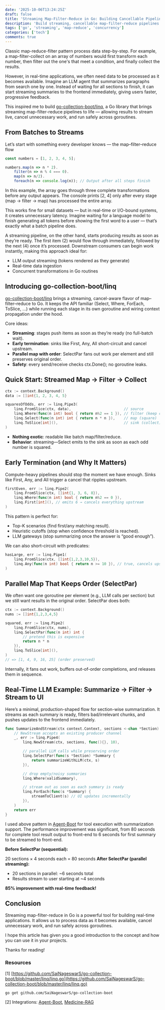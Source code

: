 ```yaml
---
date: '2025-10-06T13:24:25Z'
draft: false
title: 'Streaming Map-Filter-Reduce in Go: Building Cancellable Pipelines for Real-Time AI'
description: 'Build streaming, cancellable map-filter-reduce pipelines in Go for real-time AI applications.'
tags: ['go', 'streaming', 'map-reduce', 'concurrency']
categories: ['tech']
comments: true
---
```


Classic map-reduce-filter pattern process data step-by-step. For example, a map-filter-collect on an array of numbers would first transform each number, then filter out the one's that meet a condition, and finally collect the results. 

However, in real-time applications, we often need data to be processed as it becomes available. Imagine an LLM agent that summarizes paragraphs from search one by one. Instead of waiting for all sections to finish, it can start streaming summaries to the frontend immediately, giving users faster, progressive feedback.

This inspired me to build [go-collection-boot/linq](https://github.com/SaiNageswarS/go-collection-boot), a Go library that brings streaming map-filter-reduce pipelines to life — allowing results to stream live, cancel unnecessary work, and run safely across goroutines.

## From Batches to Streams

Let’s start with something every developer knows — the map–filter–reduce flow

```js
const numbers = [1, 2, 3, 4, 5];

numbers.map(n => n * 2).
    filter(n => n % 4 === 0).
    map(n => n/2).
    foreach(n => console.log(n)); // Output after all steps finish
```

In this example, the array goes through three complete transformations before any output appears.
The console prints [2, 4] only after every stage (map → filter → map) has processed the entire array.

This works fine for small datasets — but in real-time or I/O-bound systems, it creates unnecessary latency.
Imagine waiting for a language model to finish generating all tokens before showing the first word to a user — that’s exactly what a batch pipeline does.

A streaming pipeline, on the other hand, starts producing results as soon as they’re ready.
The first item (2) would flow through immediately, followed by the next (4) once it’s processed.
Downstream consumers can begin work instantly, making this approach ideal for:
- LLM output streaming (tokens rendered as they generate)
- Real-time data ingestion
- Concurrent transformations in Go routines

## Introducing go-collection-boot/linq

[go-collection-boot/linq](https://github.com/SaiNageswarS/go-collection-boot) brings a streaming, cancel-aware flavor of map–filter–reduce to Go. It keeps the API familiar (Select, Where, ForEach, ToSlice, …) while running each stage in its own goroutine and wiring context propagation under the hood.

Core ideas:
- **Streaming**: stages push items as soon as they’re ready (no full-batch wait).
- **Early termination**: sinks like First, Any, All short-circuit and cancel upstream.
- **Parallel map with order**: SelectPar fans out work per element and still preserves original order.
- **Safety**: every send/receive checks ctx.Done(); no goroutine leaks.

## Quick Start: Streamed Map → Filter → Collect

```go
ctx := context.Background()
data := []int{1, 2, 3, 4, 5}

squaresOfOdds, err := linq.Pipe3(
    linq.FromSlice(ctx, data),                        // source
    linq.Where(func(n int) bool { return n%2 == 1 }), // filter (keep odds)
    linq.Select(func(n int) int { return n * n }),    // map (square)
    linq.ToSlice[int](),                              // sink (collect)
)
```

- **Nothing exotic**: readable like batch map/filter/reduce.
- **Behavior**: streaming—Select emits to the sink as soon as each odd number is squared.

## Early Termination (and Why It Matters)

Compute-heavy pipelines should stop the moment we have enough. Sinks like First, Any, and All trigger a cancel that ripples upstream.

```go
firstEven, err := linq.Pipe2(
    linq.FromSlice(ctx, []int{1, 3, 6, 8}),
    linq.Where(func(n int) bool { return n%2 == 0 }),
    linq.First[int](), // emits 6 → cancels everything upstream
)
```

This pattern is perfect for:
- Top-K scenarios (find first/any matching result).
- Heuristic cutoffs (stop when confidence threshold is reached).
- LLM gateways (stop summarizing once the answer is “good enough”).

We can also short-circuit with predicates:
```go
hasLarge, err := linq.Pipe1(
    linq.FromSlice(ctx, []int{1,2,3,10,5}),
    linq.Any(func(n int) bool { return n >= 10 }), // true, cancels upstream
)
```

## Parallel Map That Keeps Order (SelectPar) 

We often want one goroutine per element (e.g., LLM calls per section) but we still want results in the original order. SelectPar does both:

```go
ctx := context.Background()
nums := []int{1,2,3,4,5}

squared, err := linq.Pipe2(
    linq.FromSlice(ctx, nums),
    linq.SelectPar(func(n int) int {
        // pretend this is expensive
        return n * n
    }),
    linq.ToSlice[int](),
)
// => [1, 4, 9, 16, 25] (order preserved)
```

Internally, it fans out work, buffers out-of-order completions, and releases them in sequence.

## Real-Time LLM Example: Summarize → Filter → Stream to UI

Here’s a minimal, production-shaped flow for section-wise summarization. It streams as each summary is ready, filters bad/irrelevant chunks, and pushes updates to the frontend immediately.

```go
func SummarizeAndStream(ctx context.Context, sections <-chan *Section) error {
    // NewStream accepts an existing producer channel
    _, err := linq.Pipe4(
        linq.NewStream(ctx, sections, func(){}, 10),

        // parallel LLM calls while preserving order
        linq.SelectPar(func(s *Section) *Summary {
            return summarizeWithLLM(ctx, s)
        }),

        // drop empty/noisy summaries
        linq.Where(validSummary),

        // stream out as soon as each summary is ready
        linq.ForEach(func(s *Summary) {
            streamToClient(s) // UI updates incrementally
        }),
    )
    return err
}
```

I used above pattern in [Agent-Boot](https://github.com/SaiNageswarS/agent-boot/blob/19583f1d8c3ee7bdc831aed8bb465049d1f9dae0/agentboot/run_tool.go#L36) for tool execution with summarization support. The performance improvement was significant, from 80 seconds for complete tool result output to front-end to 6 seconds for first summary to be streamed to front-end.

**Before SelectPar (sequential):**

20 sections × 4 seconds each = 80 seconds
**After SelectPar (parallel streaming):**

- 20 sections in parallel: ~6 seconds total
- Results stream to user starting at ~4 seconds

**85% improvement with real-time feedback!**

## Conclusion

Streaming map-filter-reduce in Go is a powerful tool for building real-time applications. It allows us to process data as it becomes available, cancel unnecessary work, and run safely across goroutines.

I hope this article has given you a good introduction to the concept and how you can use it in your projects.

Thanks for reading!

### Resources
[1] [https://github.com/SaiNageswarS/go-collection-boot/blob/master/linq/linq.go](https://github.com/SaiNageswarS/go-collection-boot/blob/master/linq/linq.go)

```sh
go get github.com/SaiNageswarS/go-collection-boot
```

[2] Integrations: [Agent-Boot](https://github.com/SaiNageswarS/agent-boot), [Medicine-RAG](https://github.com/SaiNageswarS/medicine-rag)
